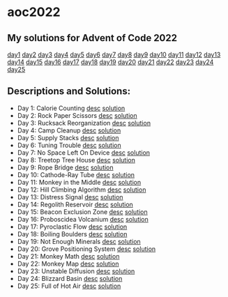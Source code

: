 # aoc2022

## My solutions for Advent of Code 2022

[day1](src/Day1.hs)
[day2](src/Day2.hs)
[day3](src/Day3.hs)
[day4](src/Day4.hs)
[day5](src/Day5.hs)
[day6](src/Day6.hs)
[day7](src/Day7.hs)
[day8](src/Day8.hs)
[day9](src/Day9.hs)
[day10](src/Day10.hs)
[day11](src/Day11.hs)
[day12](src/Day12.hs)
[day13](src/Day13.hs)
[day14](src/Day14.hs)
[day15](src/Day15.hs)
[day16](src/Day16.hs)
[day17](src/Day17.hs)
[day18](src/Day18.hs)
[day19](src/Day19.hs)
[day20](src/Day20.hs)
[day21](src/Day21.hs)
[day22](src/Day22.hs)
[day23](src/Day23.hs)
[day24](src/Day24.hs)
[day25](src/Day25.hs)


## Descriptions and Solutions:
- Day 1: Calorie Counting [desc](https://adventofcode.com/2022/day/1) [solution](src/Day1.hs)
- Day 2: Rock Paper Scissors [desc](https://adventofcode.com/2022/day/2) [solution](src/Day2.hs)
- Day 3: Rucksack Reorganization [desc](https://adventofcode.com/2022/day/3) [solution](src/Day3.hs)
- Day 4: Camp Cleanup [desc](https://adventofcode.com/2022/day/4) [solution](src/Day4.hs)
- Day 5: Supply Stacks [desc](https://adventofcode.com/2022/day/5) [solution](src/Day5.hs)
- Day 6: Tuning Trouble [desc](https://adventofcode.com/2022/day/6) [solution](src/Day6.hs)
- Day 7: No Space Left On Device [desc](https://adventofcode.com/2022/day/7) [solution](src/Day7.hs)
- Day 8: Treetop Tree House [desc](https://adventofcode.com/2022/day/8) [solution](src/Day8.hs)
- Day 9: Rope Bridge [desc](https://adventofcode.com/2022/day/9) [solution](src/Day9.hs)
- Day 10: Cathode-Ray Tube [desc](https://adventofcode.com/2022/day/10) [solution](src/Day10.hs)
- Day 11: Monkey in the Middle [desc](https://adventofcode.com/2022/day/11) [solution](src/Day11.hs)
- Day 12: Hill Climbing Algorithm [desc](https://adventofcode.com/2022/day/12) [solution](src/Day12.hs)
- Day 13: Distress Signal [desc](https://adventofcode.com/2022/day/13) [solution](src/Day13.hs)
- Day 14: Regolith Reservoir [desc](https://adventofcode.com/2022/day/14) [solution](src/Day14.hs)
- Day 15: Beacon Exclusion Zone [desc](https://adventofcode.com/2022/day/15) [solution](src/Day15.hs)
- Day 16: Proboscidea Volcanium [desc](https://adventofcode.com/2022/day/16) [solution](src/Day16.hs)
- Day 17: Pyroclastic Flow [desc](https://adventofcode.com/2022/day/17) [solution](src/Day17.hs)
- Day 18: Boiling Boulders [desc](https://adventofcode.com/2022/day/18) [solution](src/Day18.hs)
- Day 19: Not Enough Minerals [desc](https://adventofcode.com/2022/day/19) [solution](src/Day19.hs)
- Day 20: Grove Positioning System [desc](https://adventofcode.com/2022/day/20) [solution](src/Day20.hs)
- Day 21: Monkey Math [desc](https://adventofcode.com/2022/day/21) [solution](src/Day21.hs)
- Day 22: Monkey Map [desc](https://adventofcode.com/2022/day/22) [solution](src/Day22.hs)
- Day 23: Unstable Diffusion [desc](https://adventofcode.com/2022/day/23) [solution](src/Day23.hs)
- Day 24: Blizzard Basin [desc](https://adventofcode.com/2022/day/24) [solution](src/Day24.hs)
- Day 25: Full of Hot Air [desc](https://adventofcode.com/2022/day/25) [solution](src/Day25.hs)
